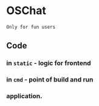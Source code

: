 #  OSChat
 
  `Only for fun users`

## Code

   ### in `static` - logic for frontend
   ### in `cmd` - point of build and run 
   ### application.
  
